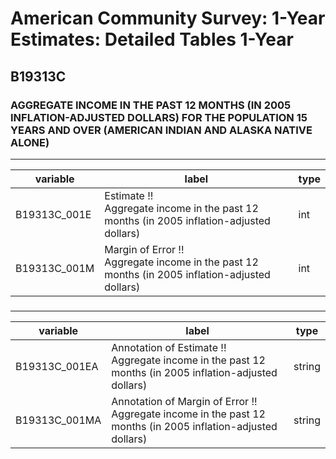 # American Community Survey: 1-Year Estimates: Detailed Tables 1-Year

## B19313C

### AGGREGATE INCOME IN THE PAST 12 MONTHS (IN 2005 INFLATION-ADJUSTED DOLLARS) FOR THE POPULATION 15 YEARS AND OVER (AMERICAN INDIAN AND ALASKA NATIVE ALONE)

___

| variable | label | type |
| ----- | ----- | ----- |
| B19313C_001E | Estimate !!<br>Aggregate income in the past 12 months (in 2005 inflation-adjusted dollars) | int |
| B19313C_001M | Margin of Error !!<br>Aggregate income in the past 12 months (in 2005 inflation-adjusted dollars) | int |
### 

___

| variable | label | type |
| ----- | ----- | ----- |
| B19313C_001EA | Annotation of Estimate !!<br>Aggregate income in the past 12 months (in 2005 inflation-adjusted dollars) | string |
| B19313C_001MA | Annotation of Margin of Error !!<br>Aggregate income in the past 12 months (in 2005 inflation-adjusted dollars) | string |

